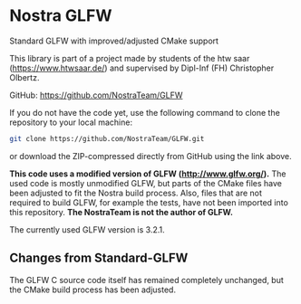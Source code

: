 # Nostra GLFW

Standard GLFW with improved/adjusted CMake support

This library is part of a project made by students of the htw saar (https://www.htwsaar.de/) and supervised 
by Dipl-Inf (FH) Christopher Olbertz.

GitHub: https://github.com/NostraTeam/GLFW

If you do not have the code yet, use the following command to clone the repository to your local
machine:  
```bash
git clone https://github.com/NostraTeam/GLFW.git
```` 
or download the ZIP-compressed directly from GitHub using the link above.

**This code uses a modified version of GLFW (http://www.glfw.org/).** The used code is mostly unmodified 
GLFW, but parts of the CMake files have been adjusted to fit the Nostra build process. Also, files that are
not required to build GLFW, for example the tests, have not been imported into this repository. **The 
NostraTeam is not the author of GLFW.**

The currently used GLFW version is 3.2.1.

## Changes from Standard-GLFW

The GLFW C source code itself has remained completely unchanged, but the CMake build process has been 
adjusted.
